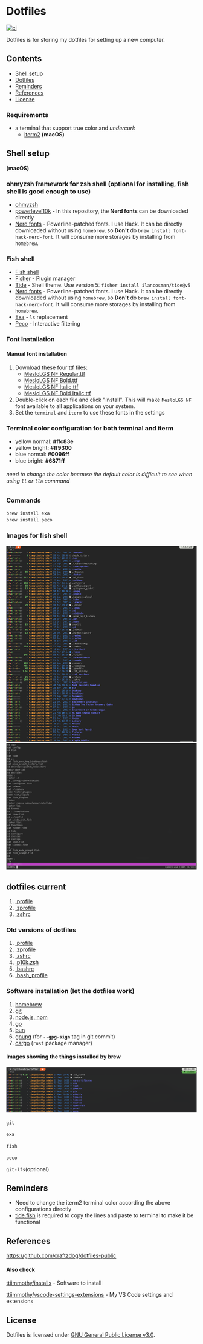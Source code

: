 # Dotfiles
[![ci](https://github.com/ttiimmothy/dotfiles/actions/workflows/ci.yml/badge.svg)](https://github.com/ttiimmothy/dotfiles/actions/workflows/ci.yml)

Dotfiles is for storing my dotfiles for setting up a new computer.

## Contents

- [Shell setup](#shell-setup)
- [Dotfiles](#dotfiles-current)
- [Reminders](#reminders)
- [References](#references)
- [License](#license)

### Requirements

- a terminal that support true color and *undercurl*:
  - [iterm2](https://iterm2.com/) **(macOS)**

## Shell setup
<!-- **(macOS & Linux)** -->
**(macOS)**

### ohmyzsh framework for zsh shell (optional for installing, fish shell is good enough to use)

- [ohmyzsh](https://ohmyz.sh/)
- [powerlevel10k](https://github.com/romkatv/powerlevel10k) - In this repository, the **Nerd fonts** can be downloaded directly
- [Nerd fonts](https://github.com/ryanoasis/nerd-fonts) - Powerline-patched fonts. I use Hack. It can be directly downloaded without using `homebrew`, so **Don't** do `brew install font-hack-nerd-font`. It will consume more storages by installing from `homebrew`.


### Fish shell

- [Fish shell](https://fishshell.com/)
- [Fisher](https://github.com/jorgebucaran/fisher) - Plugin manager
- [Tide](https://github.com/IlanCosman/tide) - Shell theme. Use version 5: `fisher install ilancosman/tide@v5`
- [Nerd fonts](https://github.com/ryanoasis/nerd-fonts) - Powerline-patched fonts. I use Hack. It can be directly downloaded without using `homebrew`, so **Don't** do `brew install font-hack-nerd-font`. It will consume more storages by installing from `homebrew`.
- [Exa](https://github.com/ogham/exa) - `ls` replacement
- [Peco](https://github.com/peco/peco) - Interactive filtering
<!-- - [ghq](https://github.com/x-motemen/ghq) - Local Git repository organizer
- [fzf](https://github.com/PatrickF1/fzf.fish) - Interactive filtering -->
<!-- - [Eza](https://github.com/eza-community/eza) - `ls` replacement -->
<!-- - [z for fish](https://github.com/jethrokuan/z) - Directory jumping -->

### Font Installation

#### Manual font installation

1. Download these four ttf files:
   - [MesloLGS NF Regular.ttf](
       https://github.com/romkatv/powerlevel10k-media/raw/master/MesloLGS%20NF%20Regular.ttf)
   - [MesloLGS NF Bold.ttf](
       https://github.com/romkatv/powerlevel10k-media/raw/master/MesloLGS%20NF%20Bold.ttf)
   - [MesloLGS NF Italic.ttf](
       https://github.com/romkatv/powerlevel10k-media/raw/master/MesloLGS%20NF%20Italic.ttf)
   - [MesloLGS NF Bold Italic.ttf](
       https://github.com/romkatv/powerlevel10k-media/raw/master/MesloLGS%20NF%20Bold%20Italic.ttf)
1. Double-click on each file and click "Install". This will make `MesloLGS NF` font available to all
   applications on your system.
1. Set the `terminal` and `iterm` to use these fonts in the settings

### Terminal color configuration for both terminal and iterm

- yellow normal: **#ffc83e**
- yellow bright: **#ff9300**
- blue normal: **#0096ff**
- blue bright: **#6871ff**

###### need to change the color because the default color is difficult to see when using `ll` or `lla` command

### Commands

```bash
brew install exa
brew install peco
```

### Images for fish shell

![exa(lla) screenshot](images/lla.png)
![peco(control + R) screenshot](images/backward_search.png)

## dotfiles current

1. [.profile](.profile)
1. [.zprofile](.zprofile)
1. [.zshrc](.zshrc)

### Old versions of dotfiles

1. [.profile](.profile)
1. [.zprofile](.zprofile)
1. [.zshrc](core/.zshrc)
1. [.p10k.zsh](core/.p10k.zsh)
1. [.bashrc](core/.bashrc)
1. [.bash_profile](core/.bash_profile)

### Software installation (let the dotfiles work)

1. [homebrew](https://brew.sh/)
1. [git](https://git-scm.com/download/mac)
1. [node.js, npm](https://nodejs.org/en)
1. [go](https://go.dev/)
1. [bun](https://bun.sh/)
1. [gnupg](https://www.gnupg.org/download/) (for **`--gpg-sign`** tag in git commit)
1. [cargo](https://doc.rust-lang.org/cargo/getting-started/installation.html) (`rust` package manager)

#### Images showing the things installed by brew

![brew](images/brew_software.png)

`git`

`exa`

`fish`

`peco`

`git-lfs`(optional)

## Reminders

- Need to change the iterm2 terminal color according the above configurations directly
- [tide.fish](.config/fish/conf.d/tide.fish) is required to copy the lines and paste to terminal to make it be functional

## References

<https://github.com/craftzdog/dotfiles-public>

#### Also check

[ttiimmothy/installs](https://github.com/ttiimmothy/install) - Software to install

[ttiimmothy/vscode-settings-extensions](https://github.com/ttiimmothy/vscode-settings-extensions) - My VS Code settings and extensions

## License

Dotfiles is licensed under [GNU General Public License v3.0](LICENSE).